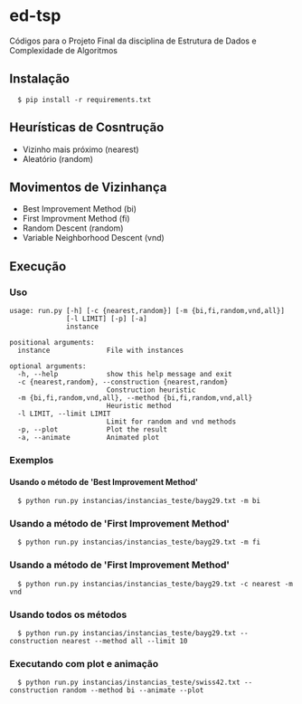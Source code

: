 # ed-tsp

Códigos para o Projeto Final da disciplina de Estrutura de Dados e Complexidade de Algoritmos

## Instalação

```
  $ pip install -r requirements.txt
```

## Heurísticas de Cosntrução

- Vizinho mais próximo (nearest)
- Aleatório (random)

## Movimentos de Vizinhança

- Best Improvement Method (bi)
- First Improvment Method (fi)
- Random Descent (random)
- Variable Neighborhood Descent (vnd)

## Execução

### Uso

```
usage: run.py [-h] [-c {nearest,random}] [-m {bi,fi,random,vnd,all}]
              [-l LIMIT] [-p] [-a]
              instance

positional arguments:
  instance              File with instances

optional arguments:
  -h, --help            show this help message and exit
  -c {nearest,random}, --construction {nearest,random}
                        Construction heuristic
  -m {bi,fi,random,vnd,all}, --method {bi,fi,random,vnd,all}
                        Heuristic method
  -l LIMIT, --limit LIMIT
                        Limit for random and vnd methods
  -p, --plot            Plot the result
  -a, --animate         Animated plot
```

### Exemplos

#### Usando o método de 'Best Improvement Method'

```
  $ python run.py instancias/instancias_teste/bayg29.txt -m bi
```

### Usando a método de 'First Improvement Method'

```
  $ python run.py instancias/instancias_teste/bayg29.txt -m fi
```

### Usando a método de 'First Improvement Method'

```
  $ python run.py instancias/instancias_teste/bayg29.txt -c nearest -m vnd
```

### Usando todos os métodos

```
  $ python run.py instancias/instancias_teste/bayg29.txt --construction nearest --method all --limit 10
```

### Executando com plot e animação

```
  $ python run.py instancias/instancias_teste/swiss42.txt --construction random --method bi --animate --plot
```
